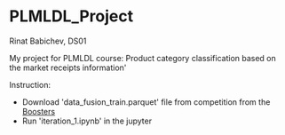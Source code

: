 # PLMLDL_Project

Rinat Babichev, DS01

My project for PLMLDL course: Product category classification based on the market receipts information'

Instruction:
- Download 'data_fusion_train.parquet' file from competition from the [Boosters](https://boosters.pro/championship/data_fusion/overview)
- Run 'iteration_1.ipynb' in the jupyter
